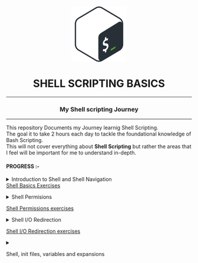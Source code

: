 <p align="center"><img src="./documentation/bash.png" alt="Bash logo" width="150px" /></p>
<h1 align="center" >SHELL SCRIPTING BASICS </h1> 
<hr style="bold">
<h3 align="center">My Shell scripting Journey</h3>
<hr />
<p>This repository Documents my Journey learnig Shell Scripting.<br/>
The goal it to take 2 hours each day to tackle the foundational knowledge of Bash Scripting.<br/>
This will not cover everything about <b>Shell Scripting</b> but rather the areas that I feel will be important for me to understand in-depth.<br>




<h4 align="left">PROGRESS :-</h4>
  <details><summary>Introduction to Shell and Shell Navigation</summary>
<a href="http://linuxcommand.org/lc3_lts0010.php"><p>What is the Shell?<p></a>
<a href="https://askubuntu.com/questions/506510/what-is-the-difference-between-terminal-console-shell-and-command-line"><p>Difference between Terminal and Shell</p></a>
<a href="https://tldp.org/LDP/Bash-Beginners-Guide/html/sect_01_01.html"><p>Common Shell Types</p></a>
<a href="http://linuxcommand.org/lc3_lts0020.php"><p>Basic Navigation in the Shell</p></a>
<a href="https://linuxhandbook.com/shebang/#:~:text=The%20shebang%20is%20the%20combination,script%20is%3A%20%23!%2Fbin%2Fbash"><p>What is Shebang and why is it important?</p></a>
<a href="https://opensource.com/article/18/6/history-command"><p>How to use the history command </p></a>
<a href="https://linuxhandbook.com/linux-directory-structure/"><p>The Linux Directory Structure</p></a>
</details>
<a href="./.exercises/shell-basics.md"<p>Shell Basics Exercises</p></a>

<details>
<summary>Shell Permisions </summary>
<a href="https://linuxize.com/post/understanding-linux-file-permissions/"><p>Understanding Shell Permisions </p></a>
<a href="https://www.guru99.com/file-permissions.html"><p>File Permisions - How to read and change
<a href="https://www.linuxfoundation.org/blogclassic-sysadmin-understanding-linux-file-permissions/"><p>Advanced Permisions -1 </p></a>
<a href="https://stackoverflow.com/questions/580584/setting-default-permissions-for-newly-created-files-and-sub-directories-under-a"><p>Advanced Permisions -2 </p></a>
</details>

<a href="./.exercises/shell-permisions.md"><P>Shell Permissions exercises</p></a>
<details>
<summary> Shell I/O Redirection </summary>
<br>
<p><a href="linuxcommand.org/lc3_lts0070.php">Shell Redirection basics</a><p>
<a href="https://www.redhat.com/sysadmin/linux-shell-redirection-pipelining"><p>Special symbols used in shell redirection</p></a>
<p>These are the commands you need to know <p>
<ul>
<li>man</li>
<li>sed</li>
<li>cat</li>
<li>tail</li>
<li>head</li>
<li>wc</li>
<li>uniq</li>
<li>sort</li>
<li>grep</li>
<li>tr</li>
<li>cut</li>
<li>tr</li>
</ul>
</details>

<a href=".exercises/shell-io-redirection.md"><p>Shell  I/O Redirection exercises</p></a>
<details>
<summary><p>Shell, init files, variables and expansions</p></summary>
<p><a href="https://blog.opstree.com/2020/02/11/shell-initialization-files/">What are Initialization files? </a></p>
</details>